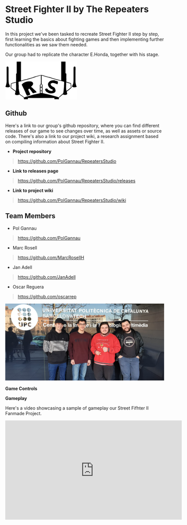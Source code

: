 # Street Fighter II by The Repeaters Studio

In this project we've been tasked to recreate Street Fighter II step by step, first learning the basics about fighting games and then implementing further functionalities as we saw them needed.
 
Our group had to replicate the character E.Honda, together with his stage.

![](https://github.com/PolGannau/RepeatersStudio/blob/master/Wiki%20Documents/Images/RepeatersStudiolittle.png)

## Github
 
Here's a link to our group's github repository, where you can find different releases of our game to see changes over time, as well as assets or source code. There's also a link to our project wiki, a research assignment based on compiling information about Street Fighter II.
 
 * **Project repository**
 ><https://github.com/PolGannau/RepeatersStudio>
 
 * **Link to releases page**
 ><https://github.com/PolGannau/RepeatersStudio/releases>
 
 * **Link to project wiki**
 ><https://github.com/PolGannau/RepeatersStudio/wiki>
 
 
## Team Members

* Pol Gannau
> <https://github.com/PolGannau>

* Marc Rosell
> <https://github.com/MarcRosellH>

* Jan Adell
> <https://github.com/JanAdell>

* Oscar Reguera
> <https://github.com/oscarrep>

![](https://raw.githubusercontent.com/PolGannau/RepeatersStudio/master/Wiki%20Documents/Team%20Photo.jpeg)


 **Game Controls**



  **Gameplay**
  
Here's a video showcasing a sample of gameplay our Street Fifhter II Fanmade Project.

<iframe width="560" height="315" src="https://www.youtube.com/embed/osWXkOtHFQ0" frameborder="0" allow="accelerometer; autoplay; encrypted-media; gyroscope; picture-in-picture" allowfullscreen></iframe>

 
